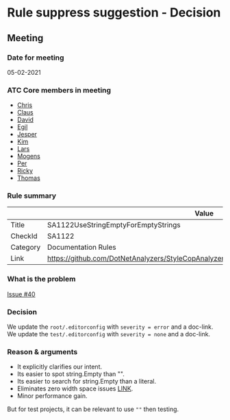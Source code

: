 # Rule suppress suggestion - Decision

## Meeting

### Date for meeting

05-02-2021

### ATC Core members in meeting

* [Chris](https://github.com/orgs/atc-net/people/christianhelle)
* [Claus](https://github.com/orgs/atc-net/people/cjakobsen)
* [David](https://github.com/orgs/atc-net/people/davidkallesen)
* [Egil](https://github.com/orgs/atc-net/people/egil)
* [Jesper](https://github.com/orgs/atc-net/people/jhoejgaard)
* [Kim](https://github.com/orgs/atc-net/people/kimlundjohansen)
* [Lars](https://github.com/orgs/atc-net/people/LarsSkovslund)
* [Mogens](https://github.com/orgs/atc-net/people/MogensFogh)
* [Per](https://github.com/orgs/atc-net/people/perkops)
* [Ricky](https://github.com/orgs/atc-net/people/rickykaare)
* [Thomas](https://github.com/orgs/atc-net/people/TomMalow)

### Rule summary

|             | Value |
| ----------- |------------------------------------------------|
| Title       | SA1122UseStringEmptyForEmptyStrings |
| CheckId     | SA1122 |
| Category    | Documentation Rules |
| Link        | https://github.com/DotNetAnalyzers/StyleCopAnalyzers/blob/master/documentation/SA1122.md |

### What is the problem

[Issue #40](https://github.com/atc-net/atc-coding-rules/issues/40)

### Decision

We update the `root/.editorconfig` with `severity = error` and a doc-link.
We update the `test/.editorconfig` with `severity = none` and a doc-link.

### Reason & arguments

* It explicitly clarifies our intent.
* Its easier to spot string.Empty than "".
* Its easier to search for string.Empty than a literal.
* Eliminates zero width space issues [LINK](https://www.fileformat.info/info/unicode/char/200b/index.htm).
* Minor performance gain.

But for test projects, it can be relevant to use `""` then testing.